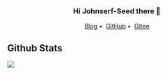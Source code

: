 <h3 align="center">Hi Johnserf-Seed there 👋</h3>

<p align="center">
<a href="https://17shiyan2.cn">Blog</a>&nbsp;•&nbsp;
<a href="https://github.com/Johnserf-Seed">GitHub</a>&nbsp;•&nbsp;
<a href="https://gitee.com/johnserfseed">Gitee</a>
</p>

## Github Stats

<a href="https://github.com/Johnserf-Seed"><img src="https://github-readme-stats.vercel.app/api?username=Johnserf-Seed&show_icons=true&count_private=true&hide_title=true&theme=default&hide_border=true"></a>

<!--
**Johnserf-Seed/Johnserf-Seed** is a ✨ _special_ ✨ repository because its `README.md` (this file) appears on your GitHub profile.

Here are some ideas to get you started:

- 🔭 I’m currently working on ...
- 🌱 I’m currently learning ...
- 👯 I’m looking to collaborate on ...
- 🤔 I’m looking for help with ...
- 💬 Ask me about ...
- 📫 How to reach me: ...
- 😄 Pronouns: ...
- ⚡ Fun fact: ...
-->
